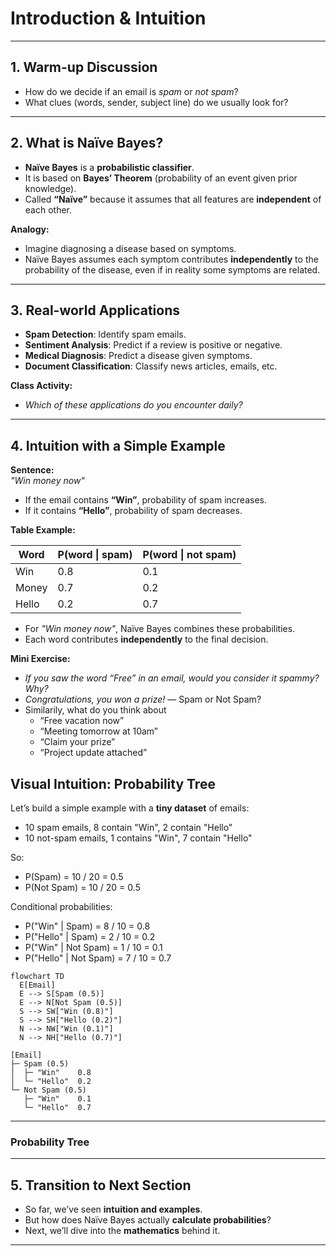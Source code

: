 # Introduction & Intuition

---

## 1. Warm-up Discussion 

- How do we decide if an email is *spam* or *not spam*?  
- What clues (words, sender, subject line) do we usually look for?  


---

## 2. What is Naïve Bayes? 

- **Naïve Bayes** is a **probabilistic classifier**.  
- It is based on **Bayes’ Theorem** (probability of an event given prior knowledge).  
- Called **“Naïve”** because it assumes that all features are **independent** of each other.  

**Analogy:**  
- Imagine diagnosing a disease based on symptoms.  
- Naïve Bayes assumes each symptom contributes **independently** to the probability of the disease, even if in reality some symptoms are related.  

---

## 3. Real-world Applications 

-  **Spam Detection**: Identify spam emails.  
-  **Sentiment Analysis**: Predict if a review is positive or negative.  
-  **Medical Diagnosis**: Predict a disease given symptoms.  
-  **Document Classification**: Classify news articles, emails, etc.  

 **Class Activity:**  
- *Which of these applications do you encounter daily?*  

---

## 4. Intuition with a Simple Example 

**Sentence:**  
*"Win money now"*  

- If the email contains **“Win”**, probability of spam increases.  
- If it contains **“Hello”**, probability of spam decreases.  

**Table Example:**  

| Word   | P(word \| spam) | P(word \| not spam) |
|--------|----------------|-------------------|
| Win    | 0.8            | 0.1               |
| Money  | 0.7            | 0.2               |
| Hello  | 0.2            | 0.7               |

- For *"Win money now"*, Naïve Bayes combines these probabilities.  
- Each word contributes **independently** to the final decision.  

 **Mini Exercise:**  
- *If you saw the word “Free” in an email, would you consider it spammy? Why?*  
- *Congratulations, you won a prize!* — Spam or Not Spam?
- Similarily, what do you think about
   - “Free vacation now”
   - “Meeting tomorrow at 10am”
   - “Claim your prize”
   - “Project update attached”

## Visual Intuition: Probability Tree

Let’s build a simple example with a **tiny dataset** of emails:

- 10 spam emails, 8 contain "Win", 2 contain "Hello"  
- 10 not-spam emails, 1 contains "Win", 7 contain "Hello"  

So:  
- P(Spam) = 10 / 20 = 0.5  
- P(Not Spam) = 10 / 20 = 0.5  

Conditional probabilities:  
- P("Win" | Spam) = 8 / 10 = 0.8  
- P("Hello" | Spam) = 2 / 10 = 0.2  
- P("Win" | Not Spam) = 1 / 10 = 0.1  
- P("Hello" | Not Spam) = 7 / 10 = 0.7

```mermaid
flowchart TD
  E[Email]
  E --> S[Spam (0.5)]
  E --> N[Not Spam (0.5)]
  S --> SW["Win (0.8)"]
  S --> SH["Hello (0.2)"]
  N --> NW["Win (0.1)"]
  N --> NH["Hello (0.7)"]
```


```text
[Email]
├─ Spam (0.5)
│  ├─ "Win"    0.8
│  └─ "Hello"  0.2
└─ Not Spam (0.5)
   ├─ "Win"    0.1
   └─ "Hello"  0.7
```

---

### Probability Tree

---

## 5. Transition to Next Section 

- So far, we’ve seen **intuition and examples**.  
- But how does Naïve Bayes actually **calculate probabilities**?  
- Next, we’ll dive into the **mathematics** behind it.  

---
